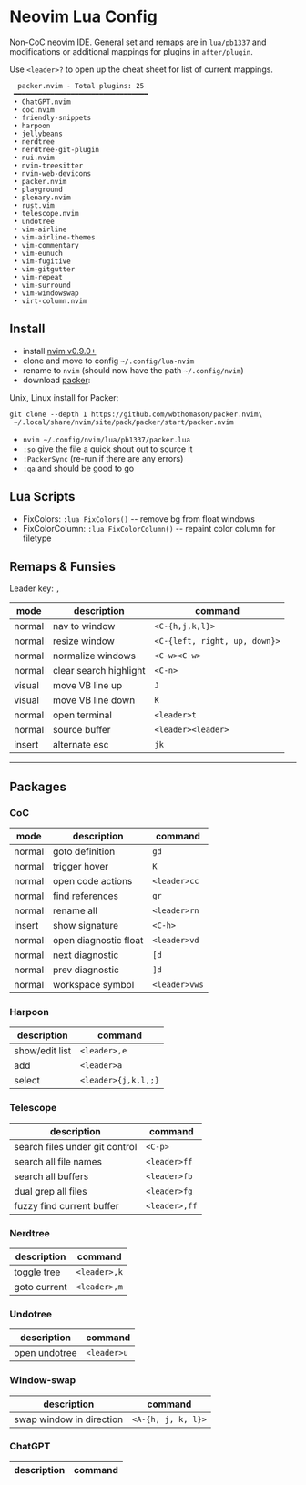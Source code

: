 # Neovim Lua Config

Non-CoC neovim IDE. General set and remaps are in `lua/pb1337` and
modifications or additional mappings for plugins in `after/plugin`.

Use `<leader>?` to open up the cheat sheet for list of current mappings.

```
  packer.nvim - Total plugins: 25
 ━━━━━━━━━━━━━━━━━━━━━━━━━━━━━━━━━
 • ChatGPT.nvim
 • coc.nvim
 • friendly-snippets
 • harpoon
 • jellybeans
 • nerdtree
 • nerdtree-git-plugin
 • nui.nvim
 • nvim-treesitter
 • nvim-web-devicons
 • packer.nvim
 • playground
 • plenary.nvim
 • rust.vim
 • telescope.nvim
 • undotree
 • vim-airline
 • vim-airline-themes
 • vim-commentary
 • vim-eunuch
 • vim-fugitive
 • vim-gitgutter
 • vim-repeat
 • vim-surround
 • vim-windowswap
 • virt-column.nvim
```

## Install

- install [nvim v0.9.0+](https://github.com/neovim/neovim/wiki/Installing-Neovim)
- clone and move to config `~/.config/lua-nvim`
- rename to `nvim` (should now have the path `~/.config/nvim`)
- download [packer](https://github.com/wbthomason/packer.nvim):

Unix, Linux install for Packer:
```
git clone --depth 1 https://github.com/wbthomason/packer.nvim\
 ~/.local/share/nvim/site/pack/packer/start/packer.nvim
```

- `nvim ~/.config/nvim/lua/pb1337/packer.lua`
- `:so` give the file a quick shout out to source it
- `:PackerSync` (re-run if there are any errors)
- `:qa` and should be good to go

## Lua Scripts

- FixColors: `:lua FixColors()` -- remove bg from float windows
- FixColorColumn: `:lua FixColorColumn()` -- repaint color column for filetype

## Remaps & Funsies

Leader key: `,`

| mode | description | command |
|------|-------------|---------|
|normal|nav to window|`<C-{h,j,k,l}>`|
|normal|resize window|`<C-{left, right, up, down}>`|
|normal|normalize windows| `<C-w><C-w>`|
|normal|clear search highlight|`<C-n>`|
|visual|move VB line up|`J`|
|visual|move VB line down|`K`|
|normal|open terminal|`<leader>t`|
|normal|source buffer|`<leader><leader>`|
|insert|alternate esc|`jk`|

---

## Packages

### CoC

| mode | description | command |
|------|-------------|---------|
|normal| goto definition | `gd` |
|normal| trigger hover | `K` |
|normal| open code actions | `<leader>cc` |
|normal| find references | `gr` |
|normal| rename all | `<leader>rn` |
|insert| show signature | `<C-h>` |
|normal| open diagnostic float | `<leader>vd` |
|normal| next diagnostic | `[d` |
|normal| prev diagnostic | `]d` |
|normal| workspace symbol | `<leader>vws` |

### Harpoon

| description | command |
|-------------|---------|
|show/edit list|`<leader>,e`|
|add|`<leader>a`|
|select|`<leader>{j,k,l,;}`|

### Telescope

| description | command |
|-------------|---------|
|search files under git control|`<C-p>`|
|search all file names|`<leader>ff`|
|search all buffers|`<leader>fb`|
|dual grep all files|`<leader>fg`|
|fuzzy find current buffer|`<leader>,ff`|

### Nerdtree

| description | command |
|-------------|---------|
|toggle tree|`<leader>,k`|
|goto current|`<leader>,m`|

### Undotree

| description | command |
|-------------|---------|
|open undotree|`<leader>u`|

### Window-swap

| description | command |
|-------------|---------|
|swap window in direction|`<A-{h, j, k, l}>`|

### ChatGPT

| description | command |
|-------------|---------|


